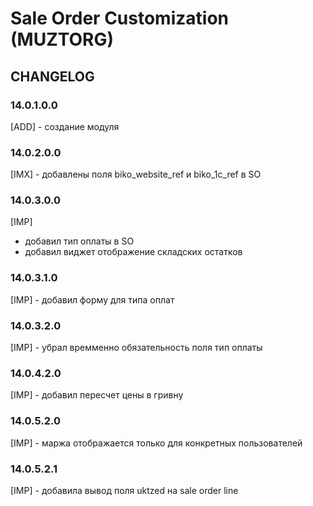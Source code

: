 # Sale Order Customization (MUZTORG)

## CHANGELOG

### 14.0.1.0.0

[ADD] - создание модуля

### 14.0.2.0.0

[IMX] - добавлены поля biko_website_ref и biko_1c_ref в SO

### 14.0.3.0.0

[IMP]

-   добавил тип оплаты в SO
-   добавил виджет отображение складских остатков

### 14.0.3.1.0

[IMP] - добавил форму для типа оплат

### 14.0.3.2.0

[IMP] - убрал времменно обязательность поля тип оплаты

### 14.0.4.2.0

[IMP] - добавил пересчет цены в гривну

### 14.0.5.2.0

[IMP] - маржа отображается только для конкретных пользователей

### 14.0.5.2.1

[IMP] - добавила вывод поля uktzed на sale order line
